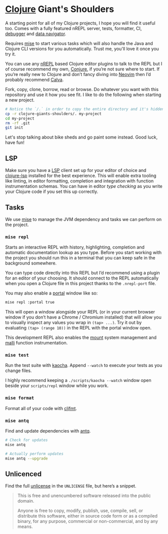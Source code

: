 # [Clojure](https://clojure.org/) Giant's Shoulders

A starting point for all of my Clojure projects, I hope you will find it useful too. Comes with a fully featured nREPL server, tests, formatter, CI, [debugger](https://github.com/flow-storm/flow-storm-debugger) and [data navigator](https://github.com/djblue/portal).

Requires [mise](https://mise.jdx.dev/) to start various tasks which will also handle the Java and Clojure CLI versions for you automatically. Trust me, you'll love it once you try it.

You can use any [nREPL](https://nrepl.org/nrepl/index.html) based Clojure editor plugins to talk to the REPL but I of course recommend my own, [Conjure](https://github.com/Olical/conjure), if you’re not sure where to start. If you’re really new to Clojure and don’t fancy diving into [Neovim](https://neovim.io/) then I’d probably recommend [Calva](https://calva.io/).

Fork, copy, clone, borrow, read or browse. Do whatever you want with this repository and use it how you see fit. I like to do the following when starting a new project.

```bash
# Notice the `/.` in order to copy the entire directory and it's hidden directories.
cp -r clojure-giants-shoulders/. my-project
cd my-project
rm -rf .git
git init
```

Let's stop talking about bike sheds and go paint some instead. Good luck, have fun!

## LSP

Make sure you have a [LSP](https://microsoft.github.io/language-server-protocol/) client set up for your editor of choice and [clojure-lsp](https://clojure-lsp.io/) installed for the best experience. This will enable extra tooling like linting, in editor formatting, completion and integration with function instrumentation schemas. You can have in editor _type checking_ as you write your Clojure code if you set this up correctly.

## Tasks

We use [mise](https://mise.jdx.dev/) to manage the JVM dependency and tasks we can perform on the project.

### `mise repl`

Starts an interactive REPL with history, highlighting, completion and automatic documentation lookup as you type. Before you start working with the project you should run this in a terminal that you can keep safe in the background somewhere.

You can type code directly into this REPL but I’d recommend using a plugin for an editor of your choosing. It should connect to the REPL automatically when you open a Clojure file in this project thanks to the `.nrepl-port` file.

You may also enable a [portal](https://github.com/djblue/portal) window like so:

```bash
mise repl :portal true
```

This will open a window alongside your REPL (or in your current browser window if you don’t have a Chrome / Chromium installed) that will allow you to visually inspect any values you wrap in `(tap> ...)`. Try it out by evaluating `(tap> (range 10))` in the REPL with the portal window open.

This development REPL also enables the [mount](https://github.com/tolitius/mount) system management and [malli](https://github.com/metosin/malli) function instrumentation.

### `mise test`

Run the test suite with [kaocha](https://github.com/lambdaisland/kaocha). Append `--watch` to execute your tests as you change files.

I highly recommend keeping a `./scripts/kaocha --watch` window open beside your `scripts/repl` window while you work.

### `mise format`

Format all of your code with [cljfmt](https://github.com/weavejester/cljfmt).

### `mise antq`

Find and update dependencies with [antq](https://github.com/liquidz/antq).

```bash
# Check for updates
mise antq

# Actually perform updates
mise antq --upgrade
```

## Unlicenced

Find the full [unlicense](http://unlicense.org/) in the `UNLICENSE` file, but here’s a snippet.

> This is free and unencumbered software released into the public domain.
>
> Anyone is free to copy, modify, publish, use, compile, sell, or distribute this software, either in source code form or as a compiled binary, for any purpose, commercial or non-commercial, and by any means.
